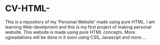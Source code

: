 # CV-HTML-
This is a repository of my 'Personal Website' made using pure HTML.
I am learning Web-develpment and this is my first project of making personal website.
This website is made using pure HTML concepts.
More ugreadations will be done in it soon using CSS, Javascipt and more....
